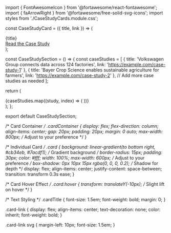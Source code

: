 import { FontAwesomeIcon } from '@fortawesome/react-fontawesome';
import { faArrowRight } from '@fortawesome/free-solid-svg-icons';
import styles from './CaseStudyCards.module.css';

const CaseStudyCard = ({ title, link }) => (
  <div className={styles.card}>
    <div className={styles.cardTitle}>{title}</div>
    <a href={link} className="card-link">
      Read the Case Study <FontAwesomeIcon icon={faArrowRight}/>
    </a>
  </div>
);

const CaseStudySection = () => {
  const caseStudies = [
    { title: 'Volkswagen Group connects data across 124 factories', link: 'https://example.com/case-study-1' },
    { title: 'Bayer Crop Science enables sustainable agriculture for farmers', link: 'https://example.com/case-study-2' },
    // Add more case studies as needed
  ];

  return (
    <div className={styles.cardContainer}>
      {caseStudies.map((study, index) => (
        <CaseStudyCard key={index} title={study.title} link={study.link} />
      ))}
    </div>
  );
};

export default CaseStudySection;

/* Card Container */
.cardContainer {
  display: flex;
  flex-direction: column;
  align-items: center;
  gap: 20px;
  padding: 20px;
  margin: 0 auto;
  max-width: 800px; /* Adjust to your preference */
}

/* Individual Card */
.card {
  background: linear-gradient(to bottom right, #cb34eb, #7acdf1); /* Gradient background */
  border-radius: 15px;
  padding: 30px;
  color: #fff;
  width: 100%;
  max-width: 600px; /* Adjust to your preference */
  box-shadow: 0px 10px 15px rgba(0, 0, 0, 0.2); /* Shadow for depth */
  display: flex;
  align-items: center;
  justify-content: space-between;
  transition: transform 0.3s ease;
}

/* Card Hover Effect */
.card:hover {
  transform: translateY(-10px); /* Slight lift on hover */
}

/* Text Styling */
.cardTitle {
  font-size: 1.5em;
  font-weight: bold;
  margin: 0;
}

.card-link {
  display: flex;
  align-items: center;
  text-decoration: none;
  color: inherit;
  font-weight: bold;
}

.card-link svg {
  margin-left: 10px;
  font-size: 1.5em;
}
